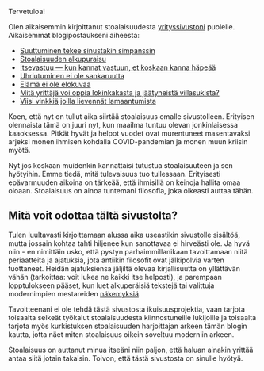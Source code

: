 Tervetuloa!

Olen aikaisemmin kirjoittanut stoalaisuudesta [yrityssivustoni](https://www.jannejaaskelainen.fi) puolelle. Aikaisemmat blogipostaukseni aiheesta:
* [Suuttuminen tekee sinustakin simpanssin](https://www.jannejaaskelainen.fi/suuttuminen-tekee-sinustakin-simpanssin/)
* [Stoalaisuuden alkupuraisu](https://www.jannejaaskelainen.fi/stoalaisuuden-alkupuraisu/)
* [Itsevastuu — kun kannat vastuun, et koskaan kanna häpeää](https://www.jannejaaskelainen.fi/itsevastuu-kun-kannat-vastuun-et-koskaan-kanna-hapeaa/)
* [Uhriutuminen ei ole sankaruutta](https://www.jannejaaskelainen.fi/uhriutuminen-ei-ole-sankaruutta/)
* [Elämä ei ole elokuvaa](https://www.jannejaaskelainen.fi/elama-ei-ole-elokuvaa/)
* [Mitä yrittäjä voi oppia lokinkakasta ja jäätyneistä villasukista?](https://www.jannejaaskelainen.fi/mita-yrittaja-voi-oppia-lokinkakasta-ja-jaatyneista-villasukista/)
* [Viisi vinkkiä joilla lievennät lamaantumista](https://www.jannejaaskelainen.fi/viisi-vinkkia-joilla-lievennat-lamaantumista/)

Koen, että nyt on tullut aika siirtää stoalaisuus omalle sivustolleen. Erityisen olennaista tämä on juuri nyt, kun maailma tuntuu olevan jonkinlaisessa kaaoksessa. Pitkät hyvät ja helpot vuodet ovat murentuneet masentavaksi arjeksi monen ihmisen kohdalla COVID-pandemian ja monen muun kriisin myötä. 

Nyt jos koskaan muidenkin kannattaisi tutustua stoalaisuuteen ja sen hyötyihin. Emme tiedä, mitä tulevaisuus tuo tullessaan. Erityisesti epävarmuuden aikoina on tärkeää, että ihmisillä on keinoja hallita omaa oloaan. Stoalaisuus on ainoa tuntemani filosofia, joka oikeasti auttaa tähän. 

## Mitä voit odottaa tältä sivustolta?

Tulen luultavasti kirjoittamaan alussa aika useastikin sivustolle sisältöä, mutta jossain kohtaa tahti hiljenee kun sanottavaa ei hirveästi ole. Ja hyvä niin - en nimittäin usko, että pystyn parhaimmillanikaan tavoittamaan niitä periaatteita ja ajatuksia, jota antiikin filosofit ovat jälkipolvia varten tuottaneet. Heidän ajatuksiensa jäljiltä olevaa kirjallisuutta on yllättävän vähän (tarkoittaa: voit lukea ne kaikki itse helposti), ja parempaan lopptulokseen pääset, kun luet alkuperäisiä tekstejä tai valittuja modernimpien mestareiden [näkemyksiä](https://stoalaisuus.fi/luettavaa.html).

Tavoitteenani ei ole tehdä tästä sivustosta ikuisuusprojektia, vaan tarjota toisaalta selkeät työkalut stoalaisuudesta kiinnostuneille lukijoille ja toisaalta tarjota myös kurkistuksen stoalaisuuden harjoittajan arkeen tämän blogin kautta, jotta näet miten stoalaisuus oikein soveltuu moderniin arkeen.

Stoalaisuus on auttanut minua itseäni niin paljon, että haluan ainakin yrittää antaa siitä jotain takaisin. Toivon, että tästä sivustosta on sinulle hyötyä. 